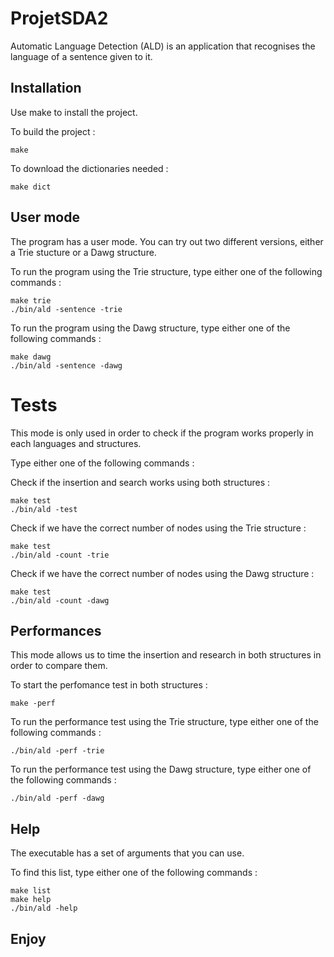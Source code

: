 # ProjetSDA2

Automatic Language Detection (ALD) is an application that recognises the language of a sentence given to it.

## Installation

Use make to install the project.

To build the project :
```
make
```

To download the dictionaries needed :
```
make dict
```

## User mode

The program has a user mode. You can try out two different versions, either a Trie stucture or a Dawg structure.

To run the program using the Trie structure, type either one of the following commands :
```
make trie
./bin/ald -sentence -trie
```

To run the program using the Dawg structure, type either one of the following commands :
```
make dawg
./bin/ald -sentence -dawg
```

# Tests

This mode is only used in order to check if the program works properly in each languages and structures.

Type either one of the following commands :

Check if the insertion and search works using both structures :
```
make test
./bin/ald -test
```

Check if we have the correct number of nodes using the Trie structure :
```
make test
./bin/ald -count -trie
```

Check if we have the correct number of nodes using the Dawg structure :
```
make test
./bin/ald -count -dawg
```

## Performances

This mode allows us to time the insertion and research in both structures in order to compare them.

To start the perfomance test in both structures :
```
make -perf
```

To run the performance test using the Trie structure, type either one of the following commands :
```
./bin/ald -perf -trie
```

To run the performance test using the Dawg structure, type either one of the following commands :
```
./bin/ald -perf -dawg
```
## Help

The executable has a set of arguments that you can use.

To find this list, type either one of the following commands :
```
make list
make help
./bin/ald -help
```

## Enjoy
